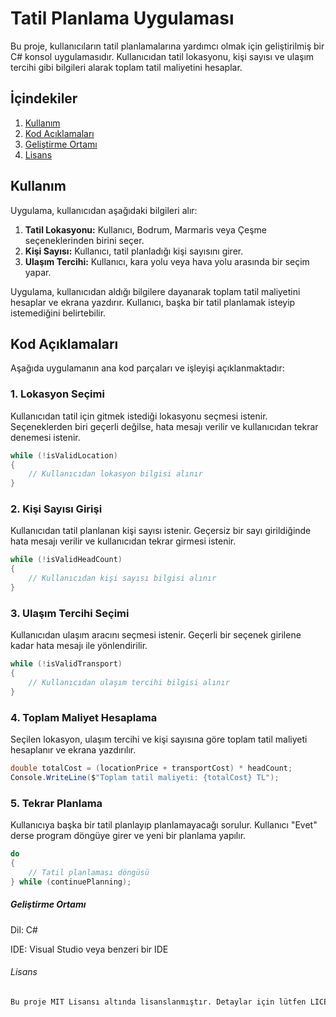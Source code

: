 ﻿# Tatil Planlama Uygulaması

Bu proje, kullanıcıların tatil planlamalarına yardımcı olmak için geliştirilmiş bir C# konsol uygulamasıdır. Kullanıcıdan tatil lokasyonu, kişi sayısı ve ulaşım tercihi gibi bilgileri alarak toplam tatil maliyetini hesaplar.

## İçindekiler

1. [Kullanım](#kullanım)
2. [Kod Açıklamaları](#kod-açıklamaları)
3. [Geliştirme Ortamı](#geliştirme-ortamı)
4. [Lisans](#lisans)

## Kullanım

Uygulama, kullanıcıdan aşağıdaki bilgileri alır:

1. **Tatil Lokasyonu:** Kullanıcı, Bodrum, Marmaris veya Çeşme seçeneklerinden birini seçer.
2. **Kişi Sayısı:** Kullanıcı, tatil planladığı kişi sayısını girer.
3. **Ulaşım Tercihi:** Kullanıcı, kara yolu veya hava yolu arasında bir seçim yapar.

Uygulama, kullanıcıdan aldığı bilgilere dayanarak toplam tatil maliyetini hesaplar ve ekrana yazdırır. Kullanıcı, başka bir tatil planlamak isteyip istemediğini belirtebilir.

## Kod Açıklamaları

Aşağıda uygulamanın ana kod parçaları ve işleyişi açıklanmaktadır:

### 1. Lokasyon Seçimi

Kullanıcıdan tatil için gitmek istediği lokasyonu seçmesi istenir. Seçeneklerden biri geçerli değilse, hata mesajı verilir ve kullanıcıdan tekrar denemesi istenir.

```csharp
while (!isValidLocation)
{
    // Kullanıcıdan lokasyon bilgisi alınır
}
```

### 2. Kişi Sayısı Girişi

Kullanıcıdan tatil planlanan kişi sayısı istenir. Geçersiz bir sayı girildiğinde hata mesajı verilir ve kullanıcıdan tekrar girmesi istenir.

```csharp
while (!isValidHeadCount)
{
    // Kullanıcıdan kişi sayısı bilgisi alınır
}
```

### 3. Ulaşım Tercihi Seçimi

Kullanıcıdan ulaşım aracını seçmesi istenir. Geçerli bir seçenek girilene kadar hata mesajı ile yönlendirilir.

```csharp
while (!isValidTransport)
{
    // Kullanıcıdan ulaşım tercihi bilgisi alınır
}
```

### 4. Toplam Maliyet Hesaplama

Seçilen lokasyon, ulaşım tercihi ve kişi sayısına göre toplam tatil maliyeti hesaplanır ve ekrana yazdırılır.

```csharp
double totalCost = (locationPrice + transportCost) * headCount;
Console.WriteLine($"Toplam tatil maliyeti: {totalCost} TL");
```

### 5. Tekrar Planlama

Kullanıcıya başka bir tatil planlayıp planlamayacağı sorulur. Kullanıcı "Evet" derse program döngüye girer ve yeni bir planlama yapılır.

```csharp
do
{
    // Tatil planlaması döngüsü
} while (continuePlanning);
```

##### Geliştirme Ortamı

Dil: C#

IDE: Visual Studio veya benzeri bir IDE

###### Lisans

```css
Bu proje MIT Lisansı altında lisanslanmıştır. Detaylar için lütfen LICENSE dosyasına bakın.
```